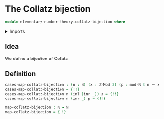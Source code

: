 # The Collatz bijection

```agda
module elementary-number-theory.collatz-bijection where
```

<details><summary>Imports</summary>

```agda
open import elementary-number-theory.distance-natural-numbers
open import elementary-number-theory.euclidean-division-natural-numbers
open import elementary-number-theory.modular-arithmetic
open import elementary-number-theory.multiplication-natural-numbers
open import elementary-number-theory.natural-numbers

open import foundation.coproduct-types
open import foundation.identity-types
```

</details>

## Idea

We define a bijection of Collatz

## Definition

```agda
cases-map-collatz-bijection : (n : ℕ) (x : ℤ-Mod 3) (p : mod-ℕ 3 n ＝ x) → ℕ
cases-map-collatz-bijection = {!!}
cases-map-collatz-bijection n (inl (inr _)) p = {!!}
cases-map-collatz-bijection n (inr _) p = {!!}

map-collatz-bijection : ℕ → ℕ
map-collatz-bijection = {!!}
```
